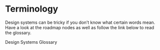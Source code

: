 # Terminology

Design systems can be tricky if you don’t know what certain words mean. Have a look at the roadmap nodes as well as follow the link below to read the glossary.

<BadgeLink colorScheme='yellow' badgeText='Read' href='https://superfriendly.com/design-systems/glossary/'>Design Systems Glossary</BadgeLink>


